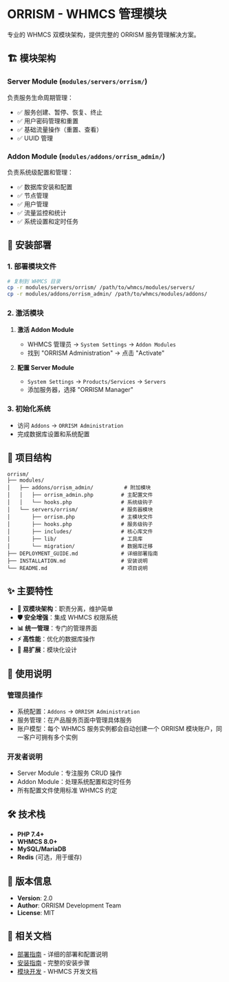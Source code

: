# ORRISM - WHMCS 管理模块

专业的 WHMCS 双模块架构，提供完整的 ORRISM 服务管理解决方案。

## 🏗️ 模块架构

### Server Module (`modules/servers/orrism/`)
负责服务生命周期管理：
- ✅ 服务创建、暂停、恢复、终止
- ✅ 用户密码管理和重置
- ✅ 基础流量操作（重置、查看）
- ✅ UUID 管理

### Addon Module (`modules/addons/orrism_admin/`)
负责系统级配置和管理：
- ✅ 数据库安装和配置
- ✅ 节点管理
- ✅ 用户管理
- ✅ 流量监控和统计
- ✅ 系统设置和定时任务

## 🚀 安装部署

### 1. 部署模块文件
```bash
# 复制到 WHMCS 目录
cp -r modules/servers/orrism/ /path/to/whmcs/modules/servers/
cp -r modules/addons/orrism_admin/ /path/to/whmcs/modules/addons/
```

### 2. 激活模块
1. **激活 Addon Module**
   - WHMCS 管理员 → `System Settings` → `Addon Modules`
   - 找到 "ORRISM Administration" → 点击 "Activate"

2. **配置 Server Module**
   - `System Settings` → `Products/Services` → `Servers`
   - 添加服务器，选择 "ORRISM Manager"

### 3. 初始化系统
- 访问 `Addons` → `ORRISM Administration`
- 完成数据库设置和系统配置

## 📁 项目结构

```
orrism/
├── modules/
│   ├── addons/orrism_admin/          # 附加模块
│   │   ├── orrism_admin.php         # 主配置文件
│   │   └── hooks.php                # 系统级钩子
│   └── servers/orrism/              # 服务器模块
│       ├── orrism.php               # 主模块文件
│       ├── hooks.php                # 服务级钩子
│       ├── includes/                # 核心库文件
│       ├── lib/                     # 工具库
│       └── migration/               # 数据库迁移
├── DEPLOYMENT_GUIDE.md              # 详细部署指南
├── INSTALLATION.md                  # 安装说明
└── README.md                        # 项目说明
```

## ✨ 主要特性

- **🔄 双模块架构**：职责分离，维护简单
- **🛡️ 安全增强**：集成 WHMCS 权限系统
- **📊 统一管理**：专门的管理界面
- **⚡ 高性能**：优化的数据库操作
- **🔧 易扩展**：模块化设计

## 📖 使用说明

### 管理员操作
- 系统配置：`Addons` → `ORRISM Administration`
- 服务管理：在产品服务页面中管理具体服务
- 账户模型：每个 WHMCS 服务实例都会自动创建一个 ORRISM 模块账户，同一客户可拥有多个实例

### 开发者说明
- Server Module：专注服务 CRUD 操作
- Addon Module：处理系统配置和定时任务
- 所有配置文件使用标准 WHMCS 约定

## 🛠️ 技术栈

- **PHP 7.4+**
- **WHMCS 8.0+**
- **MySQL/MariaDB**
- **Redis** (可选，用于缓存)

## 📝 版本信息

- **Version**: 2.0
- **Author**: ORRISM Development Team
- **License**: MIT

## 🔗 相关文档

- [部署指南](DEPLOYMENT_GUIDE.md) - 详细的部署和配置说明
- [安装指南](INSTALLATION.md) - 完整的安装步骤
- [模块开发](https://developers.whmcs.com/) - WHMCS 开发文档
